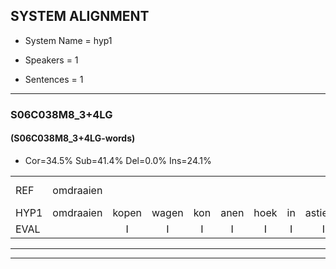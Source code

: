 
## SYSTEM ALIGNMENT

- System Name = hyp1

- Speakers = 1

- Sentences = 1

---

### S06C038M8_3+4LG

#### (S06C038M8_3+4LG-words)

- Cor=34.5%	Sub=41.4%	Del=0.0%	Ins=24.1%

|  |  |  |  |  |  |  |  |  |  |  |  |  |  |  |  |  |  |  |  |  |  |  |  |  |  |  |  |  |  |  |  |  |  |  |  |  |  |  |  |  |  |  |  |  |  |  |  |  |  |  |  |  |  |  |  |  |  |  |
|:--- |:---:|:---:|:---:|:---:|:---:|:---:|:---:|:---:|:---:|:---:|:---:|:---:|:---:|:---:|:---:|:---:|:---:|:---:|:---:|:---:|:---:|:---:|:---:|:---:|:---:|:---:|:---:|:---:|:---:|:---:|:---:|:---:|:---:|:---:|:---:|:---:|:---:|:---:|:---:|:---:|:---:|:---:|:---:|:---:|:---:|:---:|:---:|:---:|:---:|:---:|:---:|:---:|:---:|:---:|:---:|:---:|:---:|:---:|
| REF | omdraaien |  |  |  |  |  |  |  | poppenwagen | konijnenhok | elastiekje | * | ruziemaken | teddybeer | dierentuin | paddenstoelen*(paddenstoel) | * | verstoppertje | wasmachine | * | fototoestel |  | toiletpapier | vrachtwagen | buurmannen | vogelkooi | olifant | schommelen | iedereen |  | * | schoenenwinkel | knutselen | ophangen |  | verjaardag | sprookjesboek |  | tandenborstel | lucifer | slaapkamer | achterdeur*(acteur) | ziekenhuis | nieuwsgierig | afblijven |  |  | kabouter | washandje | sneeuwwitje | goeiendag | vakantie |  | limonade | autorijden | eindelijk | familie | chocolade |
| HYP1 | omdraaien | kopen | wagen | kon | anen | hoek | in | astiekje | ruis | ruzie | maken | teddi | ber | direnten | paden | stoel | len | verstoppertje | wasmachine | fot | fototoestel | toilet | popier | vrachtwagen | buurmannen | fochelcoi | olifant | schommelen | iedereen | schoa | schoenen | winkel | knutselen | ophangen | verjarer | dag | sprookjesboek | tanden | borstel | lucever | slaapkamer | acteur | ziekenhuis | nieuwssgierig | afblijven | kabater | was | handje | ne | witje | goeiendag | vakantie | dimonaden | auto | ruiden | eindelijk | familie | chocolade |
| EVAL |  | I | I | I | I | I | I | I | S | S | S | S | S | S | S | S | S |  |  | S |  | I | S |  |  | S |  |  |  | I | S | S |  |  | I | S |  | I | S | S |  | S |  | S |  | I | I | S | S | S |  |  | I | S | S |  |  |  |
---

---
